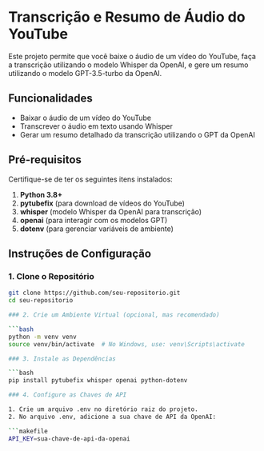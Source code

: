 # Transcrição e Resumo de Áudio do YouTube

Este projeto permite que você baixe o áudio de um vídeo do YouTube, faça a transcrição utilizando o modelo Whisper da OpenAI, e gere um resumo utilizando o modelo GPT-3.5-turbo da OpenAI.

## Funcionalidades

- Baixar o áudio de um vídeo do YouTube
- Transcrever o áudio em texto usando Whisper
- Gerar um resumo detalhado da transcrição utilizando o GPT da OpenAI

## Pré-requisitos

Certifique-se de ter os seguintes itens instalados:

1. **Python 3.8+**
2. **pytubefix** (para download de vídeos do YouTube)
3. **whisper** (modelo Whisper da OpenAI para transcrição)
4. **openai** (para interagir com os modelos GPT)
5. **dotenv** (para gerenciar variáveis de ambiente)

## Instruções de Configuração

### 1. Clone o Repositório

```bash
git clone https://github.com/seu-repositorio.git
cd seu-repositorio

### 2. Crie um Ambiente Virtual (opcional, mas recomendado)

```bash
python -m venv venv
source venv/bin/activate  # No Windows, use: venv\Scripts\activate

### 3. Instale as Dependências

```bash
pip install pytubefix whisper openai python-dotenv

### 4. Configure as Chaves de API

1. Crie um arquivo .env no diretório raiz do projeto.
2. No arquivo .env, adicione a sua chave de API da OpenAI:

```makefile
API_KEY=sua-chave-de-api-da-openai


